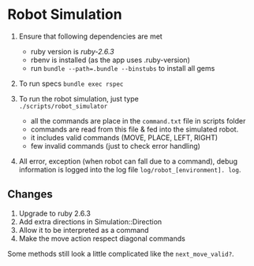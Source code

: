# Robot Simulation

1. Ensure that following dependencies are met
   - ruby version is  *ruby-2.6.3*
   - rbenv is installed (as the app uses .ruby-version)
   - run `bundle --path=.bundle --binstubs` to install all gems

2. To run specs `bundle exec rspec`

3. To run the robot simulation, just type  
   `./scripts/robot_simulator`

   - all the commands are place in the `command.txt` file in scripts folder
    * commands are read from this file & fed into the simulated robot.  
    * it includes valid commands (MOVE, PLACE, LEFT, RIGHT)
    * few invalid commands (just to check error handling)

4. All error, exception (when robot can fall due to a command), debug information is logged into the log file `log/robot_[environment]. log`.

## Changes

1. Upgrade to ruby 2.6.3
2. Add extra directions in Simulation::Direction
3. Allow it to be interpreted as a command
4. Make the move action respect diagonal commands

Some methods still look a little complicated like the `next_move_valid?`.